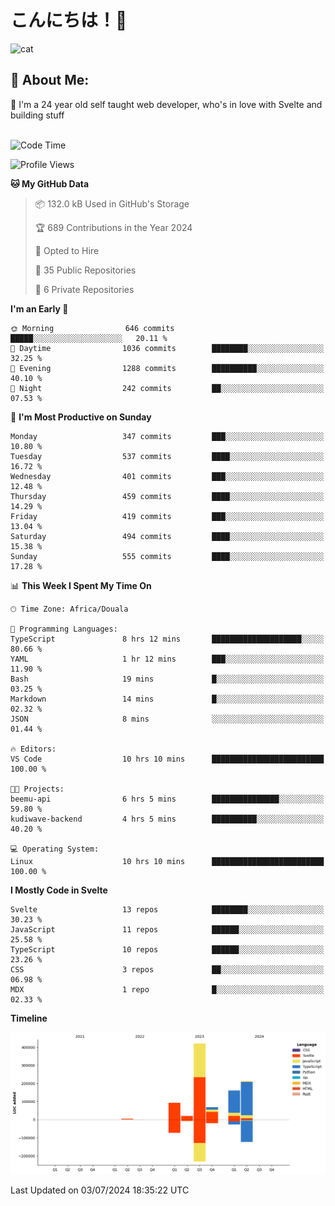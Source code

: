 

# こんにちは！🙂  
![cat](https://github.com/michaelnji/michaelnji/assets/73862378/606e99e9-2c18-4853-8722-991e4af8eae6)

## 💫 About Me:
🙂 I'm a 24 year old self taught web developer, who's in love with Svelte and building stuff <br><br>

<!--START_SECTION:waka-->
![Code Time](http://img.shields.io/badge/Code%20Time-722%20hrs%2014%20mins-blue)

![Profile Views](http://img.shields.io/badge/Profile%20Views-246-blue)

**🐱 My GitHub Data** 

> 📦 132.0 kB Used in GitHub's Storage 
 > 
> 🏆 689 Contributions in the Year 2024
 > 
> 💼 Opted to Hire
 > 
> 📜 35 Public Repositories 
 > 
> 🔑 6 Private Repositories 
 > 
**I'm an Early 🐤** 

```text
🌞 Morning                646 commits         █████░░░░░░░░░░░░░░░░░░░░   20.11 % 
🌆 Daytime                1036 commits        ████████░░░░░░░░░░░░░░░░░   32.25 % 
🌃 Evening                1288 commits        ██████████░░░░░░░░░░░░░░░   40.10 % 
🌙 Night                  242 commits         ██░░░░░░░░░░░░░░░░░░░░░░░   07.53 % 
```
📅 **I'm Most Productive on Sunday** 

```text
Monday                   347 commits         ███░░░░░░░░░░░░░░░░░░░░░░   10.80 % 
Tuesday                  537 commits         ████░░░░░░░░░░░░░░░░░░░░░   16.72 % 
Wednesday                401 commits         ███░░░░░░░░░░░░░░░░░░░░░░   12.48 % 
Thursday                 459 commits         ████░░░░░░░░░░░░░░░░░░░░░   14.29 % 
Friday                   419 commits         ███░░░░░░░░░░░░░░░░░░░░░░   13.04 % 
Saturday                 494 commits         ████░░░░░░░░░░░░░░░░░░░░░   15.38 % 
Sunday                   555 commits         ████░░░░░░░░░░░░░░░░░░░░░   17.28 % 
```


📊 **This Week I Spent My Time On** 

```text
🕑︎ Time Zone: Africa/Douala

💬 Programming Languages: 
TypeScript               8 hrs 12 mins       ████████████████████░░░░░   80.66 % 
YAML                     1 hr 12 mins        ███░░░░░░░░░░░░░░░░░░░░░░   11.90 % 
Bash                     19 mins             █░░░░░░░░░░░░░░░░░░░░░░░░   03.25 % 
Markdown                 14 mins             █░░░░░░░░░░░░░░░░░░░░░░░░   02.32 % 
JSON                     8 mins              ░░░░░░░░░░░░░░░░░░░░░░░░░   01.44 % 

🔥 Editors: 
VS Code                  10 hrs 10 mins      █████████████████████████   100.00 % 

🐱‍💻 Projects: 
beemu-api                6 hrs 5 mins        ███████████████░░░░░░░░░░   59.80 % 
kudiwave-backend         4 hrs 5 mins        ██████████░░░░░░░░░░░░░░░   40.20 % 

💻 Operating System: 
Linux                    10 hrs 10 mins      █████████████████████████   100.00 % 
```

**I Mostly Code in Svelte** 

```text
Svelte                   13 repos            ████████░░░░░░░░░░░░░░░░░   30.23 % 
JavaScript               11 repos            ██████░░░░░░░░░░░░░░░░░░░   25.58 % 
TypeScript               10 repos            ██████░░░░░░░░░░░░░░░░░░░   23.26 % 
CSS                      3 repos             ██░░░░░░░░░░░░░░░░░░░░░░░   06.98 % 
MDX                      1 repo              █░░░░░░░░░░░░░░░░░░░░░░░░   02.33 % 
```



**Timeline**

![Lines of Code chart](https://raw.githubusercontent.com/michaelnji/michaelnji/main/assets/bar_graph.png)


 Last Updated on 03/07/2024 18:35:22 UTC
<!--END_SECTION:waka-->

